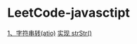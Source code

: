 # LeetCode-javasctipt
[1、字符串转(atio)](https://github.com/king-lxt/LeetCode-javasctipt/issues/1 )
[实现 strStr()](https://github.com/king-lxt/LeetCode-javasctipt/issues/2 )

